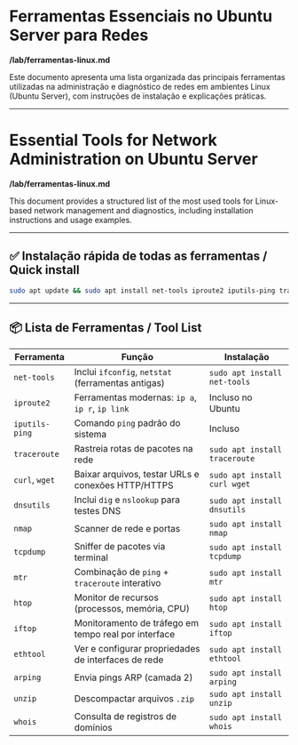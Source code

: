 # Ferramentas Essenciais no Ubuntu Server para Redes  
**/lab/ferramentas-linux.md**

Este documento apresenta uma lista organizada das principais ferramentas utilizadas na administração e diagnóstico de redes em ambientes Linux (Ubuntu Server), com instruções de instalação e explicações práticas.

---

# Essential Tools for Network Administration on Ubuntu Server  
**/lab/ferramentas-linux.md**

This document provides a structured list of the most used tools for Linux-based network management and diagnostics, including installation instructions and usage examples.

---

## ✅ Instalação rápida de todas as ferramentas / Quick install

```bash
sudo apt update && sudo apt install net-tools iproute2 iputils-ping traceroute curl wget dnsutils nmap tcpdump mtr htop iftop ethtool whois arping unzip -y
```

---

## 📦 Lista de Ferramentas / Tool List

| Ferramenta        | Função                                                | Instalação                     |
|-------------------|--------------------------------------------------------|--------------------------------|
| `net-tools`       | Inclui `ifconfig`, `netstat` (ferramentas antigas)     | `sudo apt install net-tools`  |
| `iproute2`        | Ferramentas modernas: `ip a`, `ip r`, `ip link`        | Incluso no Ubuntu              |
| `iputils-ping`    | Comando `ping` padrão do sistema                       | Incluso                        |
| `traceroute`      | Rastreia rotas de pacotes na rede                      | `sudo apt install traceroute` |
| `curl`, `wget`    | Baixar arquivos, testar URLs e conexões HTTP/HTTPS     | `sudo apt install curl wget`  |
| `dnsutils`        | Inclui `dig` e `nslookup` para testes DNS              | `sudo apt install dnsutils`   |
| `nmap`            | Scanner de rede e portas                               | `sudo apt install nmap`       |
| `tcpdump`         | Sniffer de pacotes via terminal                        | `sudo apt install tcpdump`    |
| `mtr`             | Combinação de `ping` + `traceroute` interativo         | `sudo apt install mtr`        |
| `htop`            | Monitor de recursos (processos, memória, CPU)          | `sudo apt install htop`       |
| `iftop`           | Monitoramento de tráfego em tempo real por interface   | `sudo apt install iftop`      |
| `ethtool`         | Ver e configurar propriedades de interfaces de rede    | `sudo apt install ethtool`    |
| `arping`          | Envia pings ARP (camada 2)                             | `sudo apt install arping`     |
| `unzip`           | Descompactar arquivos `.zip`                           | `sudo apt install unzip`      |
| `whois`           | Consulta de registros de domínios                      | `sudo apt install whois`      |
